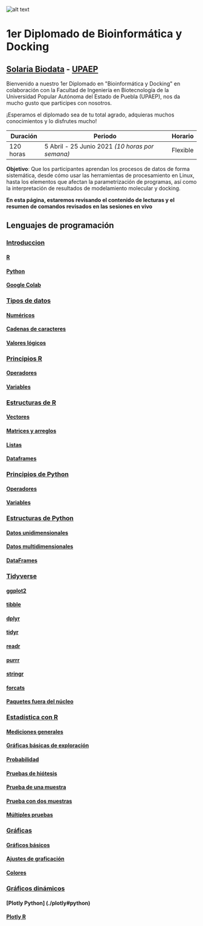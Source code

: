 ![alt text](https://solariabiodata.com.mx/images/solaria_banner.png "Soluciones de Siguiente Generación")
# 1er Diplomado de Bioinformática y Docking
## [Solaria Biodata](https://solariabiodata.com.mx/) - [UPAEP](https://upaep.mx/)

Bienvenido a nuestro 1er Diplomado en "Bioinformática y Docking" en colaboración con la Facultad de Ingeniería en Biotecnología de la Universidad Popular Autónoma del Estado de Puebla (UPAEP), nos da mucho gusto que participes con nosotros. 

¡Esperamos el diplomado sea de tu total agrado, adquieras muchos conocimientos y lo disfrutes mucho!

|Duración| Periodo | Horario |
|-|-|-|
| 120 horas | 5 Abril - 25 Junio 2021 _(10 horas por semana)_ | Flexible |


**Objetivo**: Que los participantes aprendan los procesos de datos de forma sistemática, desde cómo usar las herramientas de procesamiento en Linux, hasta los elementos que afectan la parametrización de programas, así como la interpretación de resultados de modelamiento molecular y docking.

**En esta página, estaremos revisando el contenido de lecturas y el resumen de comandos revisados en las sesiones en vivo**

## Lenguajes de programación

### [Introduccion](./introduccion)

#### [R](./introduccion#r)

#### [Python](./introduccion#python)

#### [Google Colab](./introduccion#google-colab)

### [Tipos de datos](./tiposDatos)

#### [Numéricos](./tiposDatos#numéricos)

#### [Cadenas de caracteres](./tiposDatos#cadenas-de-caracteres)

#### [Valores lógicos](./tiposDatos#valores-lógicos)

### [Principios R](./principiosR)

#### [Operadores](./principiosR#operadores)

#### [Variables](./principiosR#variables)

### [Estructuras de R](./estructurasR)

#### [Vectores](./testructurasR#vectores)

#### [Matrices y arreglos](./estructurasR#matrices-y-arreglos)

#### [Listas](./estructurasR#listas)

#### [Dataframes](./estructurasR#data-frames)

### [Principios de Python](./principiosPython)

#### [Operadores](./principiosPython#operadores)

#### [Variables](./principiosPython#variables)

### [Estructuras de Python](./estructurasPython)

#### [Datos unidimensionales](./testructurasPython#datos-unidimensionales)

#### [Datos multidimensionales](./estructurasPython#datos-multidimensionales)

#### [DataFrames](./estructurasPython#dataframes)

### [Tidyverse](./tidyverseR)

#### [ggplot2](./tidyverseR#ggplot2)

#### [tibble](./tidyverseR#tibble)

#### [dplyr](./tidyverseR#dplyr)

#### [tidyr](./tidyverseR#tidyr)

#### [readr](./tidyverseR#readr)

#### [purrr](./tidyverseR#purrr)

#### [stringr](./tidyverseR#stringr)

#### [forcats](./tidyverseR#forcats)

#### [Paquetes fuera del núcleo](./tidyverseR#paquetes-fuera-del-núcleo)

### [Estadística con R](./estadisticaR)

#### [Mediciones generales](./estadisticaR#mediciones-generales)

#### [Gráficas básicas de exploración](./estadisticaR#gráficas-basicas-de-exploración)

#### [Probabilidad](./estadisticaR#probabilidad)

#### [Pruebas de hiótesis](./estadisticaR#pruebas-de-hipótesis)

#### [Prueba de una muestra](./estadisticaR#prueba-de-una-muestra)

#### [Prueba con dos muestras](./estadisticaR#prueba-con-dos-muestras)

#### [Múltiples pruebas](./estadisticaR#múltiples-pruebas)

### [Gráficas](./plottingR)

#### [Gráficos básicos](./plottingR#gráficas-básicas)

#### [Ajustes de graficación](./plottingR#ajustes-generales-de-graficación)

#### [Colores](./plottingR#colores)

### [Gráficos dinámicos](./plotly)

#### [Plotly Python] (./plotly#python)

#### [Plotly R](./plotly#r)


